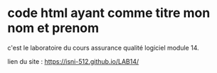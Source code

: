 # code html ayant comme titre mon nom et prenom

c'est le laboratoire du cours assurance qualité logiciel module 14.

lien du site : https://isni-512.github.io/LAB14/